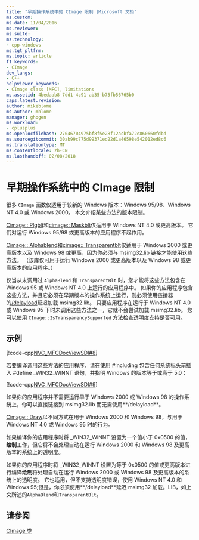 ```yaml
---
title: "早期操作系统中的 CImage 限制 |Microsoft 文档"
ms.custom: 
ms.date: 11/04/2016
ms.reviewer: 
ms.suite: 
ms.technology:
- cpp-windows
ms.tgt_pltfrm: 
ms.topic: article
f1_keywords:
- CImage
dev_langs:
- C++
helpviewer_keywords:
- CImage class [MFC], limitations
ms.assetid: 4bedaab8-7dd1-4c91-ab35-b75fb56765b0
caps.latest.revision: 
author: mikeblome
ms.author: mblome
manager: ghogen
ms.workload:
- cplusplus
ms.openlocfilehash: 27046704975bf8f5e28f12acbfa72e860660fdbd
ms.sourcegitcommit: 30ab99c775d99371ed22d1a46598e542012ed8c6
ms.translationtype: MT
ms.contentlocale: zh-CN
ms.lasthandoff: 02/08/2018
---
```

# <a name="cimage-limitations-with-earlier-operating-systems"></a>早期操作系统中的 CImage 限制
很多 `CImage` 函数仅适用于较新的 Windows 版本：Windows 95/98、Windows NT 4.0 或 Windows 2000。 本文介绍某些方法的版本限制。  
  
 [Cimage:: Plgblt](../atl-mfc-shared/reference/cimage-class.md#plgblt)和[cimage:: Maskblt](../atl-mfc-shared/reference/cimage-class.md#maskblt)仅适用于 Windows NT 4.0 或更高版本。 它们对运行 Windows 95/98 或更高版本的应用程序不起作用。  
  
 [Cimage:: Alphablend](../atl-mfc-shared/reference/cimage-class.md#alphablend)和[cimage:: Transparentblt](../atl-mfc-shared/reference/cimage-class.md#transparentblt)仅适用于 Windows 2000 或更高版本以及 Windows 98 或更高，因为你必须与 msimg32.lib 链接才能使用这些方法。 （该库仅可用于运行 Windows 2000 或更高版本以及 Windows 98 或更高版本的应用程序。）  
  
 仅当从未调用过 `AlphaBlend` 和 `TransparentBlt` 时，您才能将这些方法包含在 Windows 95 或 Windows NT 4.0 上运行的应用程序中。 如果你的应用程序包含这些方法，并且它必须在早期版本的操作系统上运行，则必须使用链接器的[/delayload](../build/reference/delayload-delay-load-import.md)延迟加载 msimg32.lib。 只要应用程序在运行于 Windows NT 4.0 或 Windows 95 下时未调用这些方法之一，它就不会尝试加载 msimg32.lib。 您可以使用 `CImage::IsTransparencySupported` 方法检查透明度支持是否可用。  
  
## <a name="example"></a>示例  
 [!code-cpp[NVC_MFCDocViewSDI#8](../mfc/codesnippet/cpp/cimage-limitations-with-earlier-operating-systems_1.cpp)]  
  
 若要编译调用这些方法的应用程序，请在使用 #including 包含任何系统标头前插入 #define _WIN32_WINNT 语句，并指明 Windows 的版本等于或高于 5.0：  
  
 [!code-cpp[NVC_MFCDocViewSDI#9](../mfc/codesnippet/cpp/cimage-limitations-with-earlier-operating-systems_2.h)]  
  
 如果你的应用程序并不需要运行早于 Windows 2000 或 Windows 98 的操作系统上，你可以直接链接到 msimg32.lib 而无需使用**/delayload**。  
  
 [Cimage:: Draw](../atl-mfc-shared/reference/cimage-class.md#draw)以不同方式在用于 Windows 2000 和 Windows 98，与用于 Windows NT 4.0 或 Windows 95 时的行为。  
  
 如果编译你的应用程序时将 _WIN32_WINNT 设置为一个值小于 0x0500 的值，**绘制**工作，但它将不会处理自动在运行 Windows 2000 和 Windows 98 及更高版本的系统上的透明度。  
  
 如果你的应用程序时将 _WIN32_WINNT 设置为等于 0x0500 的值或更高版本进行编译**绘制**将处理自动在运行 Windows 2000 或 Windows 98 及更高版本的系统上的透明度。 它也适用，但不支持透明度错误，使用 Windows NT 4.0 和 Windows 95;但是，你必须使用**/delayload**延迟 msimg32 加载。LIB，如上文所述的`AlphaBlend`和`TransparentBlt`。  
  
## <a name="see-also"></a>请参阅  
 [CImage 类](../atl-mfc-shared/reference/cimage-class.md)
